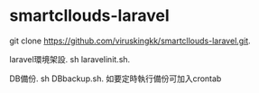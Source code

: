 # smartcllouds-laravel

git clone https://github.com/viruskingkk/smartcllouds-laravel.git. 

laravel環境架設. 
sh laravelinit.sh. 

DB備份. 
sh DBbackup.sh. 
如要定時執行備份可加入crontab
